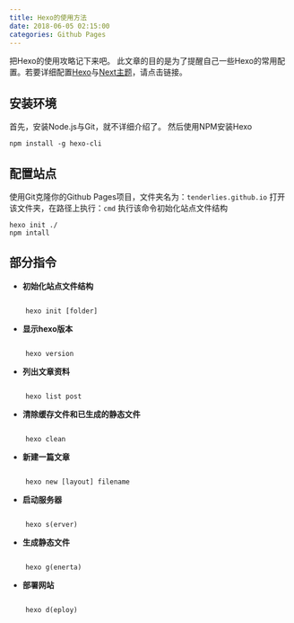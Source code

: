 ```yaml
---
title: Hexo的使用方法
date: 2018-06-05 02:15:00
categories: Github Pages
---
```

把Hexo的使用攻略记下来吧。
此文章的目的是为了提醒自己一些Hexo的常用配置。若要详细配置[Hexo](https://hexo.io/zh-cn/docs/index.html)与[Next主题](http://theme-next.iissnan.com/getting-started.html)，请点击链接。

## 安装环境
首先，安装Node.js与Git，就不详细介绍了。
然后使用NPM安装Hexo

    npm install -g hexo-cli

## 配置站点
使用Git克隆你的Github Pages项目，文件夹名为：`tenderlies.github.io`
打开该文件夹，在路径上执行：`cmd`
执行该命令初始化站点文件结构

    hexo init ./
    npm intall

## 部分指令
* __初始化站点文件结构__
<pre><code>
    hexo init [folder]
</code></pre>
* __显示hexo版本__
<pre><code>
    hexo version
</code></pre>
* __列出文章资料__
<pre><code>
    hexo list post
</code></pre>
* __清除缓存文件和已生成的静态文件__
<pre><code>
    hexo clean
</code></pre>
* __新建一篇文章__
<pre><code>
    hexo new [layout] filename
</code></pre>
* __启动服务器__
<pre><code>
    hexo s(erver)
</code></pre>
* __生成静态文件__
<pre><code>
    hexo g(enerta)
</code></pre>
* __部署网站__
<pre><code>
    hexo d(eploy)
</code></pre>